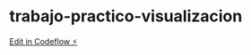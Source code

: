 # trabajo-practico-visualizacion

[Edit in Codeflow ⚡️](https://stackblitz.com/~/github.com/anisantillans/trabajo-practico-visualizacion)